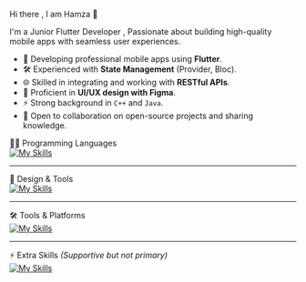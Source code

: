 Hi there , I am Hamza 👋


I'm a Junior Flutter Developer , Passionate about building high-quality mobile apps with seamless user experiences.



- 📱 Developing professional mobile apps using **Flutter**.  
- 🛠️ Experienced with **State Management** (Provider, Bloc).  
- 🌐 Skilled in integrating and working with **RESTful APIs**.  
- 🎨 Proficient in **UI/UX design with Figma**.  
- ⚡ Strong background in `C++` and `Java`.  
- 🤝 Open to collaboration on open-source projects and sharing knowledge.


👨‍💻 Programming Languages  
[![My Skills](https://skillicons.dev/icons?i=dart,flutter)](https://skillicons.dev)  

---

🎨 Design & Tools  
[![My Skills](https://skillicons.dev/icons?i=figma,firebase,postman)](https://skillicons.dev)  

---

🛠️ Tools & Platforms  
[![My Skills](https://skillicons.dev/icons?i=git,github,vscode,androidstudio)](https://skillicons.dev)  

---

⚡ Extra Skills *(Supportive but not primary)*  
[![My Skills](https://skillicons.dev/icons?i=java)](https://skillicons.dev)  

